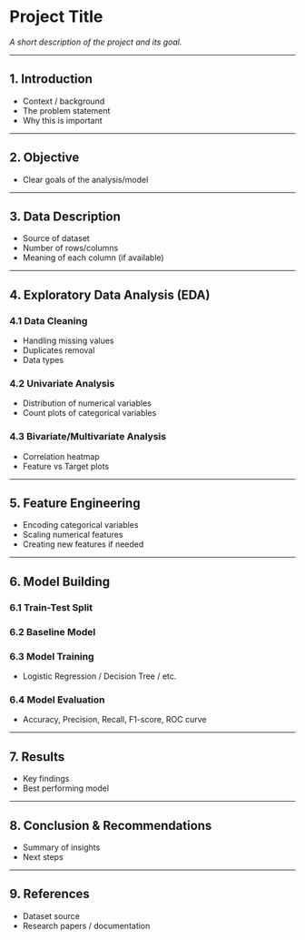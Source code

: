 # Project Title

_A short description of the project and its goal._

---

## 1. Introduction

- Context / background
- The problem statement
- Why this is important

---

## 2. Objective

- Clear goals of the analysis/model

---

## 3. Data Description

- Source of dataset
- Number of rows/columns
- Meaning of each column (if available)

---

## 4. Exploratory Data Analysis (EDA)

### 4.1 Data Cleaning

- Handling missing values
- Duplicates removal
- Data types

### 4.2 Univariate Analysis

- Distribution of numerical variables
- Count plots of categorical variables

### 4.3 Bivariate/Multivariate Analysis

- Correlation heatmap
- Feature vs Target plots

---

## 5. Feature Engineering

- Encoding categorical variables
- Scaling numerical features
- Creating new features if needed

---

## 6. Model Building

### 6.1 Train-Test Split

### 6.2 Baseline Model

### 6.3 Model Training

- Logistic Regression / Decision Tree / etc.

### 6.4 Model Evaluation

- Accuracy, Precision, Recall, F1-score, ROC curve

---

## 7. Results

- Key findings
- Best performing model

---

## 8. Conclusion & Recommendations

- Summary of insights
- Next steps

---

## 9. References

- Dataset source
- Research papers / documentation
